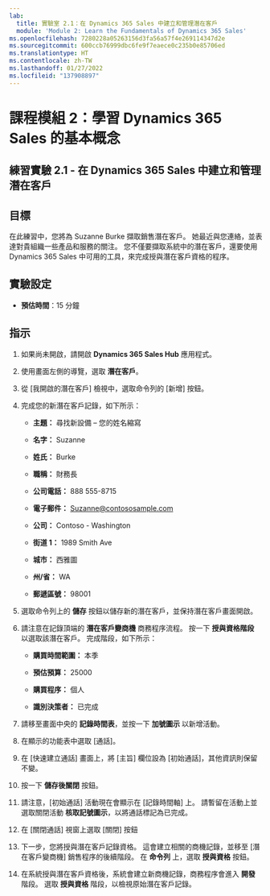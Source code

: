 ```yaml
---
lab:
  title: 實驗室 2.1：在 Dynamics 365 Sales 中建立和管理潛在客戶
  module: 'Module 2: Learn the Fundamentals of Dynamics 365 Sales'
ms.openlocfilehash: 7280228a05263156d3fa56a57f4e269114347d2e
ms.sourcegitcommit: 600ccb76999dbc6fe9f7eaece0c235b0e85706ed
ms.translationtype: HT
ms.contentlocale: zh-TW
ms.lasthandoff: 01/27/2022
ms.locfileid: "137908897"
---
```

<a name="module-2-learn-the-fundamentals-of-dynamics-365-sales"></a>課程模組 2：學習 Dynamics 365 Sales 的基本概念
========================

## <a name="practice-lab-21---create-and-manage-a-lead-in-dynamics-365-sales"></a>練習實驗 2.1 - 在 Dynamics 365 Sales 中建立和管理潛在客戶

## <a name="objectives"></a>目標

在此練習中，您將為 Suzanne Burke 擷取銷售潛在客戶。 她最近與您連絡，並表達對貴組織一些產品和服務的關注。 您不僅要擷取系統中的潛在客戶，還要使用 Dynamics 365 Sales 中可用的工具，來完成授與潛在客戶資格的程序。


## <a name="lab-setup"></a>實驗設定

  - **預估時間**：15 分鐘

## <a name="instructions"></a>指示

1. 如果尚未開啟，請開啟 **Dynamics 365 Sales Hub** 應用程式。 

2. 使用畫面左側的導覽，選取 **潛在客戶**。 

3. 從 [我開啟的潛在客戶] 檢視中，選取命令列的 [新增] 按鈕。

4. 完成您的新潛在客戶記錄，如下所示：

    - **主題：** 尋找新設備 – 您的姓名縮寫

    - **名字：** Suzanne

    - **姓氏：** Burke

    - **職稱：** 財務長

    - **公司電話：** 888 555-8715

    - **電子郵件：** Suzanne@contososample.com

    - **公司：** Contoso - Washington

    - **街道 1：** 1989 Smith Ave

    - **城市：** 西雅圖

    - **州/省：** WA

    - **郵遞區號：** 98001 

5. 選取命令列上的 **儲存** 按鈕以儲存新的潛在客戶，並保持潛在客戶畫面開啟。

6. 請注意在記錄頂端的 **潛在客戶變商機** 商務程序流程。 按一下 **授與資格階段** 以選取該潛在客戶。 完成階段，如下所示：

    - **購買時間範圍：** 本季

    - **預估預算：** 25000 

    - **購買程序：** 個人

    - **識別決策者：** 已完成

7. 請移至畫面中央的 **記錄時間表**，並按一下 **加號圖示** 以新增活動。 

8. 在顯示的功能表中選取 [通話]。

9. 在 [快速建立通話] 畫面上，將 [主旨] 欄位設為 [初始通話]，其他資訊則保留不變。 

10. 按一下 **儲存後關閉** 按鈕。

11. 請注意，[初始通話] 活動現在會顯示在 [記錄時間軸] 上。 請暫留在活動上並選取關閉活動 **核取記號圖示**，以將通話標記為已完成。 

12. 在 [關閉通話] 視窗上選取 [關閉] 按鈕 

13. 下一步，您將授與潛在客戶記錄資格。 這會建立相關的商機記錄，並移至 [潛在客戶變商機] 銷售程序的後續階段。 在 **命令列** 上，選取 **授與資格** 按鈕。 

14. 在系統授與潛在客戶資格後，系統會建立新商機記錄，商務程序會進入 **開發** 階段。 選取 **授與資格** 階段，以檢視原始潛在客戶記錄。 
